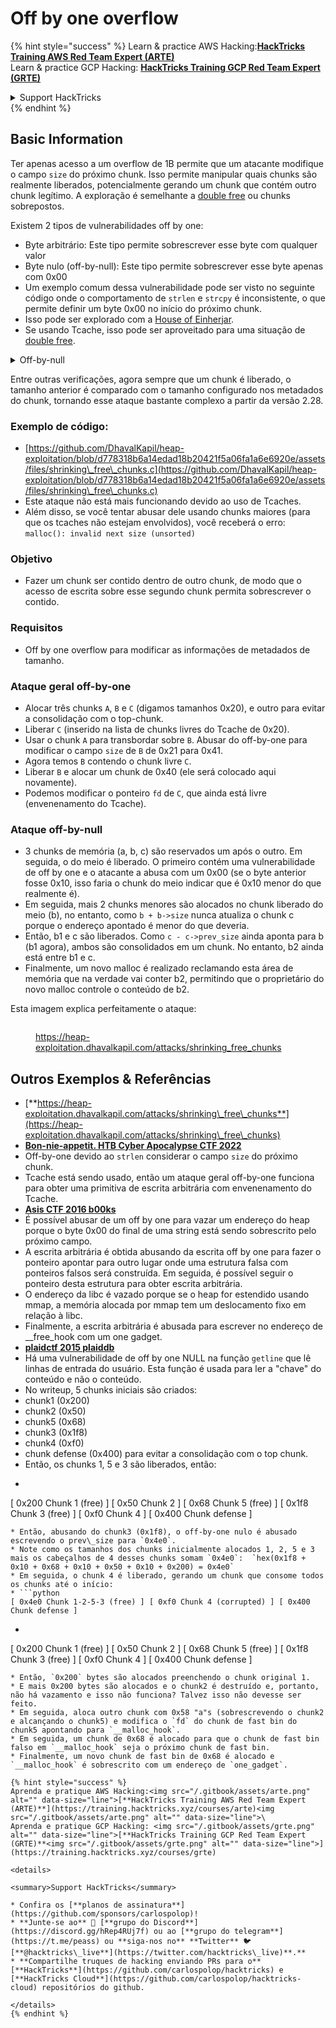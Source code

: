 # Off by one overflow

{% hint style="success" %}
Learn & practice AWS Hacking:<img src="/.gitbook/assets/arte.png" alt="" data-size="line">[**HackTricks Training AWS Red Team Expert (ARTE)**](https://training.hacktricks.xyz/courses/arte)<img src="/.gitbook/assets/arte.png" alt="" data-size="line">\
Learn & practice GCP Hacking: <img src="/.gitbook/assets/grte.png" alt="" data-size="line">[**HackTricks Training GCP Red Team Expert (GRTE)**<img src="/.gitbook/assets/grte.png" alt="" data-size="line">](https://training.hacktricks.xyz/courses/grte)

<details>

<summary>Support HackTricks</summary>

* Check the [**subscription plans**](https://github.com/sponsors/carlospolop)!
* **Join the** 💬 [**Discord group**](https://discord.gg/hRep4RUj7f) or the [**telegram group**](https://t.me/peass) or **follow** us on **Twitter** 🐦 [**@hacktricks\_live**](https://twitter.com/hacktricks\_live)**.**
* **Share hacking tricks by submitting PRs to the** [**HackTricks**](https://github.com/carlospolop/hacktricks) and [**HackTricks Cloud**](https://github.com/carlospolop/hacktricks-cloud) github repos.

</details>
{% endhint %}

## Basic Information

Ter apenas acesso a um overflow de 1B permite que um atacante modifique o campo `size` do próximo chunk. Isso permite manipular quais chunks são realmente liberados, potencialmente gerando um chunk que contém outro chunk legítimo. A exploração é semelhante a [double free](double-free.md) ou chunks sobrepostos.

Existem 2 tipos de vulnerabilidades off by one:

* Byte arbitrário: Este tipo permite sobrescrever esse byte com qualquer valor
* Byte nulo (off-by-null): Este tipo permite sobrescrever esse byte apenas com 0x00
* Um exemplo comum dessa vulnerabilidade pode ser visto no seguinte código onde o comportamento de `strlen` e `strcpy` é inconsistente, o que permite definir um byte 0x00 no início do próximo chunk.
* Isso pode ser explorado com a [House of Einherjar](house-of-einherjar.md).
* Se usando Tcache, isso pode ser aproveitado para uma situação de [double free](double-free.md).

<details>

<summary>Off-by-null</summary>
```c
// From https://ctf-wiki.mahaloz.re/pwn/linux/glibc-heap/off_by_one/
int main(void)
{
char buffer[40]="";
void *chunk1;
chunk1 = malloc(24);
puts("Get Input");
gets(buffer);
if(strlen(buffer)==24)
{
strcpy(chunk1,buffer);
}
return 0;
}
```
</details>

Entre outras verificações, agora sempre que um chunk é liberado, o tamanho anterior é comparado com o tamanho configurado nos metadados do chunk, tornando esse ataque bastante complexo a partir da versão 2.28.

### Exemplo de código:

* [https://github.com/DhavalKapil/heap-exploitation/blob/d778318b6a14edad18b20421f5a06fa1a6e6920e/assets/files/shrinking\_free\_chunks.c](https://github.com/DhavalKapil/heap-exploitation/blob/d778318b6a14edad18b20421f5a06fa1a6e6920e/assets/files/shrinking\_free\_chunks.c)
* Este ataque não está mais funcionando devido ao uso de Tcaches.
* Além disso, se você tentar abusar dele usando chunks maiores (para que os tcaches não estejam envolvidos), você receberá o erro: `malloc(): invalid next size (unsorted)`

### Objetivo

* Fazer um chunk ser contido dentro de outro chunk, de modo que o acesso de escrita sobre esse segundo chunk permita sobrescrever o contido.

### Requisitos

* Off by one overflow para modificar as informações de metadados de tamanho.

### Ataque geral off-by-one

* Alocar três chunks `A`, `B` e `C` (digamos tamanhos 0x20), e outro para evitar a consolidação com o top-chunk.
* Liberar `C` (inserido na lista de chunks livres do Tcache de 0x20).
* Usar o chunk `A` para transbordar sobre `B`. Abusar do off-by-one para modificar o campo `size` de `B` de 0x21 para 0x41.
* Agora temos `B` contendo o chunk livre `C`.
* Liberar `B` e alocar um chunk de 0x40 (ele será colocado aqui novamente).
* Podemos modificar o ponteiro `fd` de `C`, que ainda está livre (envenenamento do Tcache).

### Ataque off-by-null

* 3 chunks de memória (a, b, c) são reservados um após o outro. Em seguida, o do meio é liberado. O primeiro contém uma vulnerabilidade de off by one e o atacante a abusa com um 0x00 (se o byte anterior fosse 0x10, isso faria o chunk do meio indicar que é 0x10 menor do que realmente é).
* Em seguida, mais 2 chunks menores são alocados no chunk liberado do meio (b), no entanto, como `b + b->size` nunca atualiza o chunk c porque o endereço apontado é menor do que deveria.
* Então, b1 e c são liberados. Como `c - c->prev_size` ainda aponta para b (b1 agora), ambos são consolidados em um chunk. No entanto, b2 ainda está entre b1 e c.
* Finalmente, um novo malloc é realizado reclamando esta área de memória que na verdade vai conter b2, permitindo que o proprietário do novo malloc controle o conteúdo de b2.

Esta imagem explica perfeitamente o ataque:

<figure><img src="../../.gitbook/assets/image (1247).png" alt=""><figcaption><p><a href="https://heap-exploitation.dhavalkapil.com/attacks/shrinking_free_chunks">https://heap-exploitation.dhavalkapil.com/attacks/shrinking_free_chunks</a></p></figcaption></figure>

## Outros Exemplos & Referências

* [**https://heap-exploitation.dhavalkapil.com/attacks/shrinking\_free\_chunks**](https://heap-exploitation.dhavalkapil.com/attacks/shrinking\_free\_chunks)
* [**Bon-nie-appetit. HTB Cyber Apocalypse CTF 2022**](https://7rocky.github.io/en/ctf/htb-challenges/pwn/bon-nie-appetit/)
* Off-by-one devido ao `strlen` considerar o campo `size` do próximo chunk.
* Tcache está sendo usado, então um ataque geral off-by-one funciona para obter uma primitiva de escrita arbitrária com envenenamento do Tcache.
* [**Asis CTF 2016 b00ks**](https://ctf-wiki.mahaloz.re/pwn/linux/glibc-heap/off\_by\_one/#1-asis-ctf-2016-b00ks)
* É possível abusar de um off by one para vazar um endereço do heap porque o byte 0x00 do final de uma string está sendo sobrescrito pelo próximo campo.
* A escrita arbitrária é obtida abusando da escrita off by one para fazer o ponteiro apontar para outro lugar onde uma estrutura falsa com ponteiros falsos será construída. Em seguida, é possível seguir o ponteiro desta estrutura para obter escrita arbitrária.
* O endereço da libc é vazado porque se o heap for estendido usando mmap, a memória alocada por mmap tem um deslocamento fixo em relação à libc.
* Finalmente, a escrita arbitrária é abusada para escrever no endereço de \_\_free\_hook com um one gadget.
* [**plaidctf 2015 plaiddb**](https://ctf-wiki.mahaloz.re/pwn/linux/glibc-heap/off\_by\_one/#instance-2-plaidctf-2015-plaiddb)
* Há uma vulnerabilidade de off by one NULL na função `getline` que lê linhas de entrada do usuário. Esta função é usada para ler a "chave" do conteúdo e não o conteúdo.
* No writeup, 5 chunks iniciais são criados:
* chunk1 (0x200)
* chunk2  (0x50)
* chunk5 (0x68)
* chunk3 (0x1f8)
* chunk4 (0xf0)
* chunk defense (0x400) para evitar a consolidação com o top chunk.
* Então, os chunks 1, 5 e 3 são liberados, então:
* ```python
[ 0x200 Chunk 1 (free) ] [ 0x50 Chunk 2 ] [ 0x68 Chunk 5 (free) ] [ 0x1f8 Chunk 3 (free) ] [ 0xf0 Chunk 4 ] [ 0x400 Chunk defense ]
```
* Então, abusando do chunk3 (0x1f8), o off-by-one nulo é abusado escrevendo o prev\_size para `0x4e0`.
* Note como os tamanhos dos chunks inicialmente alocados 1, 2, 5 e 3 mais os cabeçalhos de 4 desses chunks somam `0x4e0`:  `hex(0x1f8 + 0x10 + 0x68 + 0x10 + 0x50 + 0x10 + 0x200) = 0x4e0`
* Em seguida, o chunk 4 é liberado, gerando um chunk que consome todos os chunks até o início:
* ```python
[ 0x4e0 Chunk 1-2-5-3 (free) ] [ 0xf0 Chunk 4 (corrupted) ] [ 0x400 Chunk defense ]
```
* ```python
[ 0x200 Chunk 1 (free) ] [ 0x50 Chunk 2 ] [ 0x68 Chunk 5 (free) ] [ 0x1f8 Chunk 3 (free) ] [ 0xf0 Chunk 4 ] [ 0x400 Chunk defense ]
```
* Então, `0x200` bytes são alocados preenchendo o chunk original 1.
* E mais 0x200 bytes são alocados e o chunk2 é destruído e, portanto, não há vazamento e isso não funciona? Talvez isso não devesse ser feito.
* Em seguida, aloca outro chunk com 0x58 "a"s (sobrescrevendo o chunk2 e alcançando o chunk5) e modifica o `fd` do chunk de fast bin do chunk5 apontando para `__malloc_hook`.
* Em seguida, um chunk de 0x68 é alocado para que o chunk de fast bin falso em `__malloc_hook` seja o próximo chunk de fast bin.
* Finalmente, um novo chunk de fast bin de 0x68 é alocado e `__malloc_hook` é sobrescrito com um endereço de `one_gadget`.

{% hint style="success" %}
Aprenda e pratique AWS Hacking:<img src="/.gitbook/assets/arte.png" alt="" data-size="line">[**HackTricks Training AWS Red Team Expert (ARTE)**](https://training.hacktricks.xyz/courses/arte)<img src="/.gitbook/assets/arte.png" alt="" data-size="line">\
Aprenda e pratique GCP Hacking: <img src="/.gitbook/assets/grte.png" alt="" data-size="line">[**HackTricks Training GCP Red Team Expert (GRTE)**<img src="/.gitbook/assets/grte.png" alt="" data-size="line">](https://training.hacktricks.xyz/courses/grte)

<details>

<summary>Support HackTricks</summary>

* Confira os [**planos de assinatura**](https://github.com/sponsors/carlospolop)!
* **Junte-se ao** 💬 [**grupo do Discord**](https://discord.gg/hRep4RUj7f) ou ao [**grupo do telegram**](https://t.me/peass) ou **siga-nos no** **Twitter** 🐦 [**@hacktricks\_live**](https://twitter.com/hacktricks\_live)**.**
* **Compartilhe truques de hacking enviando PRs para o** [**HackTricks**](https://github.com/carlospolop/hacktricks) e [**HackTricks Cloud**](https://github.com/carlospolop/hacktricks-cloud) repositórios do github.

</details>
{% endhint %}

